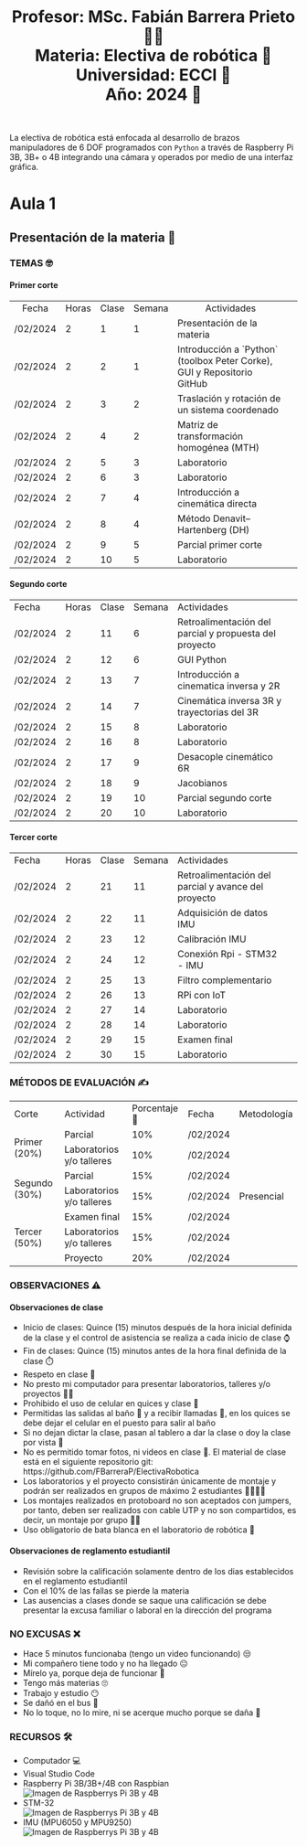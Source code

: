 <h1 align="center">Profesor: MSc. Fabián Barrera Prieto 👨‍🏫<br>
Materia: Electiva de robótica 🦾<br>
Universidad: ECCI 🏫<br>
Año: 2024 📅</h1><br>

La electiva de robótica está enfocada al desarrollo de brazos manipuladores de 6 DOF programados con `Python` a través de Raspberry Pi 3B, 3B+ o 4B integrando una cámara y operados por medio de una interfaz gráfica.

<h1>Aula 1</h1>

<h2>Presentación de la materia 🚀</h2>

<h3>TEMAS 🤓</h3>

<h4>Primer corte</h4>

<table>
	<tr>
		<td style="text-align:center">Fecha</td>
		<td style="text-align:center">Horas</td>
		<td style="text-align:center">Clase</td>
		<td style="text-align:center">Semana</td>
		<td style="text-align:center">Actividades</td>
	</tr>
	<tr>
		<td>/02/2024</td>
		<td>2</td>
		<td>1</td>
		<td>1</td>
		<td>Presentación de la materia</td>
	</tr>
	<tr>
		<td>/02/2024</td>
		<td>2</td>
		<td>2</td>
		<td>1</td>
		<td>Introducción a `Python` (toolbox Peter Corke), GUI y Repositorio GitHub</td>
	</tr>
	<tr>
		<td>/02/2024</td>
		<td>2</td>
		<td>3</td>
		<td>2</td>
		<td>Traslación y rotación de un sistema coordenado</td>
	</tr>
	<tr>
		<td>/02/2024</td>
		<td>2</td>
		<td>4</td>
		<td>2</td>
		<td>Matriz de transformación homogénea (MTH)</td>
	</tr>
	<tr>
		<td>/02/2024</td>
		<td>2</td>
		<td>5</td>
		<td>3</td>
		<td>Laboratorio</td>
	</tr>
	<tr>
		<td>/02/2024</td>
		<td>2</td>
		<td>6</td>
		<td>3</td>
		<td>Laboratorio</td>
	</tr>
	<tr>
		<td>/02/2024</td>
		<td>2</td>
		<td>7</td>
		<td>4</td>
		<td>Introducción a cinemática directa</td>
	</tr>
	<tr>
		<td>/02/2024</td>
		<td>2</td>
		<td>8</td>
		<td>4</td>
		<td>Método Denavit–Hartenberg (DH)</td>
	</tr>
	<tr>
		<td>/02/2024</td>
		<td>2</td>
		<td>9</td>
		<td>5</td>
		<td>Parcial primer corte<td>
	</tr>
	<tr>
		<td>/02/2024</td>
		<td>2</td>
		<td>10</td>
		<td>5</td>
		<td>Laboratorio<td>
	</tr>

</table>

<h4>Segundo corte</h4>

<table>
	<tr>
		<td>Fecha</td>
		<td>Horas</td>
		<td>Clase</td>
		<td>Semana</td>
		<td>Actividades</td>
	</tr>
	<tr>
		<td>/02/2024</td>
		<td>2</td>
		<td>11</td>
		<td>6</td>
		<td>Retroalimentación del parcial y propuesta del proyecto</td>
	</tr>
	<tr>
		<td>/02/2024</td>
		<td>2</td>
		<td>12</td>
		<td>6</td>
		<td>GUI Python</td>
	</tr>
	<tr>
		<td>/02/2024</td>
		<td>2</td>
		<td>13</td>
		<td>7</td>
		<td>Introducción a cinematica inversa y 2R</td>
	</tr>
	<tr>
		<td>/02/2024</td>
		<td>2</td>
		<td>14</td>
		<td>7</td>
		<td>Cinemática inversa 3R y trayectorias del 3R</td>
	</tr>
	<tr>
		<td>/02/2024</td>
		<td>2</td>
		<td>15</td>
		<td>8</td>
		<td>Laboratorio</td>
	</tr>
	<tr>
		<td>/02/2024</td>
		<td>2</td>
		<td>16</td>
		<td>8</td>
		<td>Laboratorio</td>
	</tr>
	<tr>
		<td>/02/2024</td>
		<td>2</td>
		<td>17</td>
		<td>9</td>
		<td>Desacople cinemático 6R</td>
	</tr>
	<tr>
		<td>/02/2024</td>
		<td>2</td>
		<td>18</td>
		<td>9</td>
		<td>Jacobianos</td>
	</tr>
	<tr>
		<td>/02/2024</td>
		<td>2</td>
		<td>19</td>
		<td>10</td>
		<td>Parcial segundo corte<td>
	</tr>
	<tr>
		<td>/02/2024</td>
		<td>2</td>
		<td>20</td>
		<td>10</td>
		<td>Laboratorio<td>
	</tr>

</table>

<h4>Tercer corte</h4>

<table>
	<tr>
		<td>Fecha</td>
		<td>Horas</td>
		<td>Clase</td>
		<td>Semana</td>
		<td>Actividades</td>
	</tr>
	<tr>
		<td>/02/2024</td>
		<td>2</td>
		<td>21</td>
		<td>11</td>
		<td>Retroalimentación del parcial y avance del proyecto</td>
	</tr>
	<tr>
		<td>/02/2024</td>
		<td>2</td>
		<td>22</td>
		<td>11</td>
		<td>Adquisición de datos IMU</td>
	</tr>
	<tr>
		<td>/02/2024</td>
		<td>2</td>
		<td>23</td>
		<td>12</td>
		<td>Calibración IMU</td>
	</tr>
	<tr>
		<td>/02/2024</td>
		<td>2</td>
		<td>24</td>
		<td>12</td>
		<td>Conexión Rpi - STM32 - IMU</td>
	</tr>
	<tr>
		<td>/02/2024</td>
		<td>2</td>
		<td>25</td>
		<td>13</td>
		<td>Filtro complementario</td>
	</tr>
	<tr>
		<td>/02/2024</td>
		<td>2</td>
		<td>26</td>
		<td>13</td>
		<td>RPi con IoT</td>
	</tr>
	<tr>
		<td>/02/2024</td>
		<td>2</td>
		<td>27</td>
		<td>14</td>
		<td>Laboratorio</td>
	</tr>
	<tr>
		<td>/02/2024</td>
		<td>2</td>
		<td>28</td>
		<td>14</td>
		<td>Laboratorio</td>
	</tr>
	<tr>
		<td>/02/2024</td>
		<td>2</td>
		<td>29</td>
		<td>15</td>
		<td>Examen final<td>
	</tr>
	<tr>
		<td>/02/2024</td>
		<td>2</td>
		<td>30</td>
		<td>15</td>
		<td>Laboratorio<td>
	</tr>

</table>


<h3>MÉTODOS DE EVALUACIÓN ✍️</h3>

<table>
	<tr>
		<td>Corte</td>
		<td>Actividad</td>
		<td>Porcentaje 💯</td>
		<td>Fecha</td>
		<td>Metodología</td>
	</tr>
	<tr>
		<td rowspan="2">Primer (20%)</td>
		<td>Parcial</td>
		<td>10%</td>
		<td>/02/2024</td>
		<td rowspan="7">Presencial</td>
	</tr>
	<tr>
		<td>Laboratorios y/o talleres</td>
		<td>10%</td>
		<td>/02/2024</td>
	</tr>
	<tr>
		<td rowspan="2">Segundo (30%)</td>
		<td>Parcial</td>
		<td>15%</td>
		<td>/02/2024</td>
	</tr>
	<tr>
		<td>Laboratorios y/o talleres</td>
		<td>15%</td>
		<td>/02/2024</td>
	</tr>
	<tr>
		<td rowspan="3">Tercer (50%)</td>
		<td>Examen final</td>
		<td>15%</td>
		<td>/02/2024</td>
	</tr>
	<tr>
		<td>Laboratorios y/o talleres</td>
		<td>15%</td>
		<td>/02/2024</td>
	</tr>
	<tr>
		<td>Proyecto</td>
		<td>20%</td>
		<td>/02/2024</td>
	</tr>
</table>

<h3>OBSERVACIONES ⚠️</h3>

<h4>Observaciones de clase</h4>
	<ul>
		<li> Inicio de clases: Quince (15) minutos después de la hora inicial definida de la clase y el control de asistencia se realiza a cada inicio de clase ⌚</li>
		<li> Fin de clases: Quince (15) minutos antes de la hora final definida de la clase ⏱️</li>
		<li> Respeto en clase 🤝</li>
		<li> No presto mi computador para presentar laboratorios, talleres y/o proyectos 🤦‍♂️</li>
		<li> Prohibido el uso de celular en quices y clase 📵</li>
		<li> Permitidas las salidas al baño 🚻 y a recibir llamadas 📲, en los quices se debe dejar el celular en el puesto para salir al baño</li>
		<li> Si no dejan dictar la clase, pasan al tablero a dar la clase o doy la clase por vista 😤</li>
		<li> No es permitido tomar fotos, ni videos en clase 📵. El material de clase está en el siguiente repositorio git: https://github.com/FBarreraP/ElectivaRobotica </li>
		<li> Los laboratorios y el proyecto consistirán únicamente de montaje y podrán ser realizados en grupos de máximo 2 estudiantes 🧍‍♂️🧍‍♀️</li>
		<li> Los montajes realizados en protoboard no son aceptados con jumpers, por tanto, deben ser realizados con cable UTP y no son compartidos, es decir, un montaje por grupo 🤷‍♂️</li>
		<li> Uso obligatorio de bata blanca en el laboratorio de robótica 🥼</li>
	</ul>

<h4>Observaciones de reglamento estudiantil</h4>
<ul>
	<li> Revisión sobre la calificación solamente dentro de los dias establecidos en el reglamento estudiantil </li>
	<li> Con el 10% de las fallas se pierde la materia</li>
	<li> Las ausencias a clases donde se saque una calificación se debe presentar la excusa familiar o laboral en la dirección del programa</li>
</ul>

<h3>NO EXCUSAS ❌</h3>

<ul>
	<li> Hace 5 minutos funcionaba (tengo un video funcionando) 😒</li>
	<li> Mi compañero tiene todo y no ha llegado 😐</li>
	<li> Mírelo ya, porque deja de funcionar 🤨</li>
	<li> Tengo más materias 🙄</li>
	<li> Trabajo y estudio 😶</li>
	<li> Se dañó en el bus 🤔</li>
	<li> No lo toque, no lo mire, ni se acerque mucho porque se daña 🤨</li>
</ul>


<h3>RECURSOS 🛠️</h3>

<ul>
	<li> Computador 💻</li>
	<li> Visual Studio Code</li>
	<li> Raspberry Pi 3B/3B+/4B con Raspbian</li>
	<img src="https://www.cnx-software.com/wp-content/uploads/2019/06/Raspberry-Pi-4-vs-Pi-3-Large.jpg" alt="Imagen de Raspberrys Pi 3B y 4B" caption="RPi 3B vs RPi 4B tomado de: https://60a99bedadae98078522-a9b6cded92292ef3bace063619038eb1.ssl.cf2.rackcdn.com/10777Image1.jpg"/>
	<li> STM-32</li>
	<img src="https://www.codeinsideout.com/blog/stm32/stm32-nucleo-boards.png" alt="Imagen de Raspberrys Pi 3B y 4B" caption="Hola"/>
	<li> IMU (MPU6050 y MPU9250)</li>
	<img src="https://memo.soarcloud.com/wp-content/uploads/2020/07/mpu6050-mpu9250.jpg" alt="Imagen de Raspberrys Pi 3B y 4B" caption="Hola"/>
</ul>